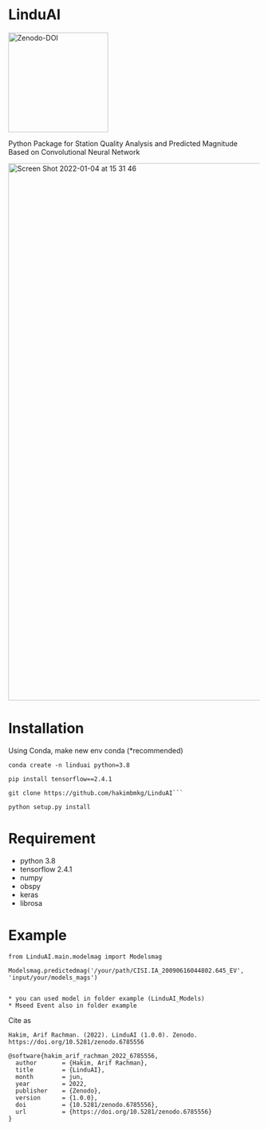 # LinduAI

<a href="https://doi.org/10.5281/zenodo.6785556"><img width="200" alt="Zenodo-DOI" src="https://zenodo.org/badge/DOI/10.5281/zenodo.6785556.svg"/></a>

Python Package for Station Quality Analysis and Predicted Magnitude Based on Convolutional Neural Network

<img width="1077" alt="Screen Shot 2022-01-04 at 15 31 46" src="https://user-images.githubusercontent.com/28749749/148031066-866757d9-c696-4ece-8808-fff635a52178.png">

# <b>Installation</b>

Using Conda, make new env conda (*recommended)
```
conda create -n linduai python=3.8
```
```
pip install tensorflow==2.4.1
```

```
git clone https://github.com/hakimbmkg/LinduAI```
```

```
python setup.py install
```

# Requirement
- python 3.8
- tensorflow 2.4.1
- numpy
- obspy
- keras
- librosa

# Example

```
from LinduAI.main.modelmag import Modelsmag

Modelsmag.predictedmag('/your/path/CISI.IA_20090616044802.645_EV', 'input/your/models_mags')


* you can used model in folder example (LinduAI_Models)
* Mseed Event also in folder example

```

Cite as
```
Hakim, Arif Rachman. (2022). LinduAI (1.0.0). Zenodo. https://doi.org/10.5281/zenodo.6785556
```
```
@software{hakim_arif_rachman_2022_6785556,
  author       = {Hakim, Arif Rachman},
  title        = {LinduAI},
  month        = jun,
  year         = 2022,
  publisher    = {Zenodo},
  version      = {1.0.0},
  doi          = {10.5281/zenodo.6785556},
  url          = {https://doi.org/10.5281/zenodo.6785556}
}
```
